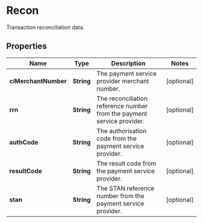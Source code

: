 

# Recon

Transaction reconciliation data.

## Properties

| Name | Type | Description | Notes |
|------------ | ------------- | ------------- | -------------|
|**ciMerchantNumber** | **String** | The payment service provider merchant number. |  [optional] |
|**rrn** | **String** | The reconciliation reference number from the payment service provider. |  [optional] |
|**authCode** | **String** | The authorisation code from the payment service provider. |  [optional] |
|**resultCode** | **String** | The result code from the payment service provider. |  [optional] |
|**stan** | **String** | The STAN reference number from the payment service provider. |  [optional] |



